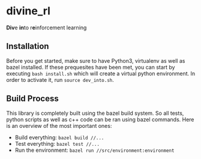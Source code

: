 # divine_rl
**Div**e **in**to r**e**inforcement learning

## Installation
Before you get started, make sure to have Python3, virtualenv as well as bazel installed.
If these prequesites have been met, you can start by executing `bash install.sh` which will create a virtual python environment.
In order to activate it, run `source dev_into.sh`.

## Build Process
This library is completely built using the bazel build system. So all tests, python scripts as well as c++ code can be ran using bazel commands.
Here is an overview of the most important ones:

* Build everything: `bazel build //...`
* Test everything: `bazel test //...`
* Run the environment: `bazel run //src/environment:environment`
